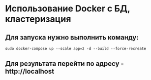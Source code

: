 # Использование Docker с БД, кластеризация
## Для запуска нужно выполнить команду:
```shell script
sudo docker-compose up --scale app=2 -d --build --force-recreate
```
## Для результата перейти по адресу -  http://localhost 

